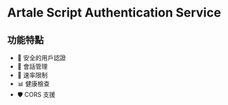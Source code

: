 # Artale Script Authentication Service

## 功能特點
- 🔐 安全的用戶認證
- 🔄 會話管理
- 🚀 速率限制
- 📊 健康檢查
- 🛡️ CORS 支援
